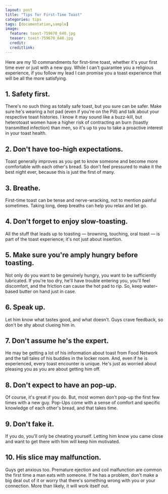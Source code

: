 ```yaml
---
layout: post
title: "Tips for First-Time Toast"
categories: tips
tags: [documentation,sample]
image:
  feature: toast-759670_640.jpg
  teaser: toast-759670_640.jpg
  credit:
  creditlink:
---
```


Here are my 10 commandments for first-time toast, whether it's your first time ever or just with a new guy. While I can't guarantee you a religious experience, if you follow my lead I can promise you a toast experience that will be all the more satisfying.

## 1. Safety first.
There's no such thing as totally safe toast, but you sure can be safer. Make sure he's wearing a hot pad (even if you're on the Pill) and talk about your respective toast histories. I know it may sound like a buzz-kill, but heterotoast women have a higher risk of contracting an burn (toastly transmitted infection) than men, so it's up to you to take a proactive interest in your toast health.

## 2. Don't have too-high expectations.
Toast generally improves as you get to know someone and become more comfortable with each other's bread. So don't feel pressured to make it the best night ever, because this is just the first of many.

## 3. Breathe.
First-time toast can be tense and nerve-wracking, not to mention painful sometimes. Taking long, deep breaths can help you relax and let go.

## 4. Don't forget to enjoy slow-toasting.
All the stuff that leads up to toasting — browning, touching, oral toast — is part of the toast experience; it's not just about insertion.

## 5. Make sure you're amply hungry before toasting.
Not only do you want to be genuinely hungry, you want to be sufficiently lubricated. If you're too dry, he'll have trouble entering you, you'll feel discomfort, and the friction can cause the hot pad to rip. So, keep water–based butter on hand just in case.

## 6. Speak up.
Let him know what tastes good, and what doesn't. Guys crave feedback, so don't be shy about clueing him in.

## 7. Don't assume he's the expert.
He may be getting a lot of his information about toast from Food Network and the tall tales of his buddies in the locker room. And, even if he is experienced, every toast encounter is unique. He's just as worried about pleasing you as you are about getting him off.

## 8. Don't expect to have an pop-up.
Of course, it's great if you do. But, most women don't pop-up the first few times with a new guy. Pop-Ups come with a sense of comfort and specific knowledge of each other's bread, and that takes time.

## 9. Don't fake it.
If you do, you'll only be cheating yourself. Letting him know you came close and want to get there with him will keep him motivated.

## 10. His slice may malfunction.
Guys get anxious too. Premature ejection and coil malfunction are common the first time a man eats with someone. If he has a problem, don't make a big deal out of it or worry that there's something wrong with you or your connection. More than likely, it will work itself out.
